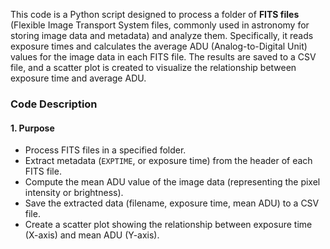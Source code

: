This code is a Python script designed to process a folder of **FITS files** (Flexible Image Transport System files, commonly used in astronomy for storing image data and metadata) and analyze them. Specifically, it reads exposure times and calculates the average ADU (Analog-to-Digital Unit) values for the image data in each FITS file. The results are saved to a CSV file, and a scatter plot is created to visualize the relationship between exposure time and average ADU.
### **Code Description**
#### 1. **Purpose**
- Process FITS files in a specified folder.
- Extract metadata (`EXPTIME`, or exposure time) from the header of each FITS file.
- Compute the mean ADU value of the image data (representing the pixel intensity or brightness).
- Save the extracted data (filename, exposure time, mean ADU) to a CSV file.
- Create a scatter plot showing the relationship between exposure time (X-axis) and mean ADU (Y-axis).
